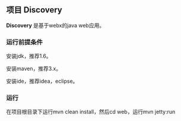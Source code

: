 ## 项目 Discovery ##

**Discovery** 是基于webx的java web应用。

### 运行前提条件 ###

安装jdk，推荐1.6。

安装maven，推荐3.x。

安装ide，推荐idea，eclipse。

### 运行 ###

在项目根目录下运行mvn clean install，然后cd web，运行mvn jetty:run

